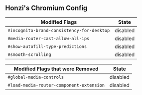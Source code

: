 Honzi's Chromium Config
-----------------------

Modified Flags                             | State
-------------------------------------------|---------
`#incognito-brand-consistency-for-desktop` | disabled
`#media-router-cast-allow-all-ips`         | disabled
`#show-autofill-type-predictions`          | disabled
`#smooth-scrolling`                        | disabled

Modified Flags that were Removed         | State
-----------------------------------------|---------
`#global-media-controls`                 | disabled
`#load-media-router-component-extension` | disabled
